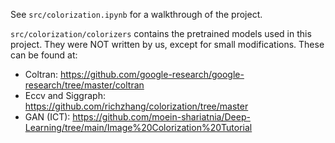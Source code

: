 See `src/colorization.ipynb` for a walkthrough of the project. 

`src/colorization/colorizers` contains the pretrained models used in this project. They were NOT written by us, except for small modifications. These can be found at: 

- Coltran: https://github.com/google-research/google-research/tree/master/coltran
- Eccv and Siggraph: https://github.com/richzhang/colorization/tree/master
- GAN (ICT): https://github.com/moein-shariatnia/Deep-Learning/tree/main/Image%20Colorization%20Tutorial